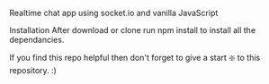 Realtime chat app using socket.io and vanilla JavaScript


Installation
After download or clone run npm install to install all the dependancies.

If you find this repo helpful then don't forget to give a start ❇️ to this repository. :)
